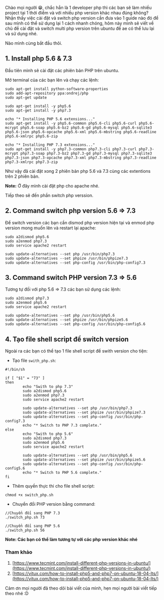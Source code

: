 Chào mọi người :grin:,  chắc hẳn là 1 developer php thì các bạn sẽ làm nhiều project tại 1 thời điểm và với nhiều php version khác nhau đúng không? Nhận thấy việc cài đặt và switch php version cần đưa vào 1 guide nào đó để sau mình có thể sử dụng lại 1 cách nhanh chóng, hôm này mình sẽ viết về chủ đề cài đặt và switch multi php version trên ubuntu để ae có thể lưu lại và sử dụng nhé.

Nào mình cùng bắt đầu thôi.

## 1. Install php 5.6 & 7.3
Đầu tiên mình sẽ cài đặt các phiên bản PHP trên ubuntu. 

Mở terminal của các bạn lên và chạy các lệnh:
```
sudo apt-get install python-software-properties
sudo add-apt-repository ppa:ondrej/php
sudo apt-get update

sudo apt-get install -y php5.6
sudo apt-get install -y php7.3

echo "* Installing PHP 5.6 extensions..."
sudo apt-get install -y php5.6-common php5.6-cli php5.6-curl php5.6-mcrypt php5.6-soap php5.6-bz2 php5.6-gd php5.6-mysql php5.6-sqlite3 php5.6-json php5.6-opcache php5.6-xml php5.6-mbstring php5.6-readline php5.6-xmlrpc php5.6-zip

echo "* Installing PHP 7.3 extensions..."
sudo apt-get install -y php7.3-common php7.3-cli php7.3-curl php7.3-mcrypt php7.3-soap php7.3-bz2 php7.3-gd php7.3-mysql php7.3-sqlite3 php7.3-json php7.3-opcache php7.3-xml php7.3-mbstring php7.3-readline php7.3-xmlrpc php7.3-zip
```

Như vậy đã cài đặt xong 2 phiên bản php 5.6 và 7.3 cùng các extentions trên 2 phiên bản.

**Note:** Ở đây mình cài đặt php cho apache nhé.

Tiếp theo sẽ đến phần switch php verssion.
## 2. Command switch php version 5.6 => 7.3
Để switch version các bạn cần dismod php version hiện tại và enmod php version mong muốn lên và restart lại apache:

```
sudo a2dismod php5.6
sudo a2enmod php7.3
sudo service apache2 restart

sudo update-alternatives --set php /usr/bin/php7.3
sudo update-alternatives --set phpize /usr/bin/phpize7.3
sudo update-alternatives --set php-config /usr/bin/php-config7.3
```

## 3. Command switch PHP version 7.3 => 5.6
Tương tự đối với php 5.6 => 7.3 các bạn sử dụng các lệnh:

```
sudo a2dismod php7.3
sudo a2enmod php5.6
sudo service apache2 restart

sudo update-alternatives --set php /usr/bin/php5.6
sudo update-alternatives --set phpize /usr/bin/phpize5.6
sudo update-alternatives --set php-config /usr/bin/php-config5.6
```

## 4. Tạo file shell script để switch version
Ngoài ra các bạn có thể tạo 1 file shell script để swith version cho tiện:

- Tạo file `swith_php.sh`:
```
#!/bin/sh

if [ "$1" = "73" ]
then
        echo "Swith to php 7.3"
        sudo a2dismod php5.6
        sudo a2enmod php7.3
        sudo service apache2 restart

        sudo update-alternatives --set php /usr/bin/php7.3
        sudo update-alternatives --set phpize /usr/bin/phpize7.3
        sudo update-alternatives --set php-config /usr/bin/php-config7.3
        echo "* Switch to PHP 7.3 complete."
else
        echo "Swith to php 5.6"
        sudo a2dismod php7.3
        sudo a2enmod php5.6
        sudo service apache2 restart

        sudo update-alternatives --set php /usr/bin/php5.6
        sudo update-alternatives --set phpize /usr/bin/phpize5.6
        sudo update-alternatives --set php-config /usr/bin/php-config5.6
        echo "* Switch to PHP 5.6 complete."
fi
```

- Thêm quyền thực thi cho file shell script:

```
chmod +x switch_php.sh
```

- Chuyển đổi PHP version bằng command:

```
//Chuyển đổi sang PHP 7.3
./switch_php.sh 73

//Chuyển đổi sang PHP 5.6
./switch_php.sh 56
```

**Note: Các bạn có thể làm tương tự với các php version khác nhé**

### Tham khảo
1. [https://www.tecmint.com/install-different-php-versions-in-ubuntu/](https://www.tecmint.com/install-different-php-versions-in-ubuntu/)
2. [https://vitux.com/how-to-install-php5-and-php7-on-ubuntu-18-04-lts/](https://vitux.com/how-to-install-php5-and-php7-on-ubuntu-18-04-lts/)

Cảm ơn mọi người đã theo dõi bài viết của mình, hẹn mọi người bài viết tiếp theo nhé :D